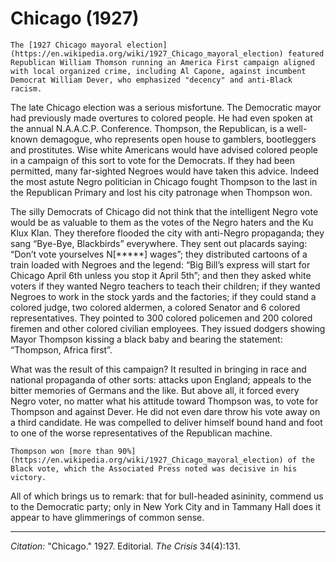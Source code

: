 # Chicago (1927)

```{margin}
The [1927 Chicago mayoral election](https://en.wikipedia.org/wiki/1927_Chicago_mayoral_election) featured Republican William Thomson running an America First campaign aligned with local organized crime, including Al Capone, against incumbent Democrat William Dever, who emphasized "decency" and anti-Black racism.
```

The late Chicago election was a serious misfortune. The Democratic mayor had previously made overtures to colored people. He had even spoken at the annual N.A.A.C.P. Conference. Thompson, the Republican, is a well-known demagogue, who represents open house to gamblers, bootleggers and prostitutes. Wise white Americans would have advised colored people in a campaign of this sort to vote for the Democrats. If they had been permitted, many far-sighted Negroes would have taken this advice. Indeed the most astute Negro politician in Chicago fought Thompson to the last in the Republican Primary and lost his city patronage when Thompson won.

The silly Democrats of Chicago did not think that the intelligent Negro vote would be as valuable to them as the votes of the Negro haters and the Ku Klux Klan. They therefore flooded the city with anti-Negro propaganda; they sang “Bye-Bye, Blackbirds” everywhere. They sent out placards saying: “Don’t vote yourselves N[*****] wages”; they distributed cartoons of a train loaded with Negroes and the legend: “Big Bill’s express will start for Chicago April 6th unless you stop it April 5th”; and then they asked white voters if they wanted Negro teachers to teach their children; if they wanted Negroes to work in the stock yards and the factories; if they could stand a colored judge, two colored aldermen, a colored Senator and 6 colored representatives. They pointed to 300 colored policemen and 200 colored firemen and other colored civilian employees. They issued dodgers showing Mayor Thompson kissing a black baby and bearing the statement: “Thompson, Africa first”.

What was the result of this campaign? It resulted in bringing in race and national propaganda of other sorts: attacks upon England; appeals to the bitter memories of Germans and the like. But above all, it forced every Negro voter, no matter what his attitude toward Thompson was, to vote for Thompson and against Dever. He did not even dare throw his vote away on a third candidate. He was compelled to deliver himself bound hand and foot to one of the worse representatives of the Republican machine.

```{margin}
Thompson won [more than 90%](https://en.wikipedia.org/wiki/1927_Chicago_mayoral_election) of the Black vote, which the Associated Press noted was decisive in his victory.
```

All of which brings us to remark: that for bull-headed asininity, commend us to the Democratic party; only in New York City and in Tammany Hall does it appear to have glimmerings of common sense.

_________________
*Citation:* "Chicago." 1927. Editorial. *The Crisis* 34(4):131.
